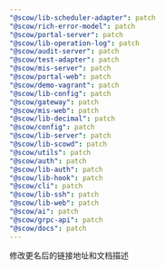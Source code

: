 ```yaml
---
"@scow/lib-scheduler-adapter": patch
"@scow/rich-error-model": patch
"@scow/portal-server": patch
"@scow/lib-operation-log": patch
"@scow/audit-server": patch
"@scow/test-adapter": patch
"@scow/mis-server": patch
"@scow/portal-web": patch
"@scow/demo-vagrant": patch
"@scow/lib-config": patch
"@scow/gateway": patch
"@scow/mis-web": patch
"@scow/lib-decimal": patch
"@scow/config": patch
"@scow/lib-server": patch
"@scow/lib-scowd": patch
"@scow/utils": patch
"@scow/auth": patch
"@scow/lib-auth": patch
"@scow/lib-hook": patch
"@scow/cli": patch
"@scow/lib-ssh": patch
"@scow/lib-web": patch
"@scow/ai": patch
"@scow/grpc-api": patch
"@scow/docs": patch
---
```


修改更名后的链接地址和文档描述
